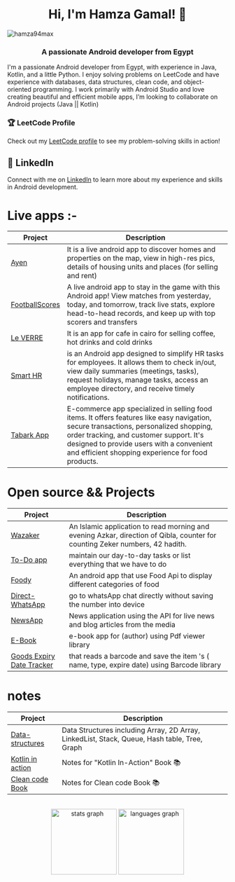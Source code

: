 
<h1 align="center">Hi, I'm Hamza Gamal! 👋</h1>

<p align="left"> <img src="https://komarev.com/ghpvc/?username=hamza94max&label=Profile%20views&color=0e75b6&style=flat" alt="hamza94max" /> </p>

###
<h3 align="center">A passionate Android developer from Egypt</h3>

<p align="left">I'm a passionate Android developer from Egypt, with experience in Java, Kotlin, and a little Python. I enjoy solving problems on LeetCode and have experience with databases, data structures, clean code, and object-oriented programming. I work primarily with Android Studio and love creating beautiful and efficient mobile apps, I’m looking to collaborate on Android projects (Java || Kotlin)</p>



<h3 align="left">🏆 LeetCode Profile</h3>

Check out my [LeetCode profile](https://leetcode.com/hamza94/) to see my problem-solving skills in action!



## 🔗 LinkedIn
Connect with me on [LinkedIn](https://www.linkedin.com/in/hamza-gamal-50ba21176/) to learn more about my experience and skills in Android development.
<br>

# Live apps :-
| Project        | Description |
| ---            | --- |
| [Ayen](https://github.com/hamza94max/Ayen) |It is a live android app to discover homes and properties on the map, view in high-res pics, details of housing units and places (for selling and rent) |
| [FootballScores](https://github.com/hamza94max/FootballScores) |A live android app to stay in the game with this Android app! View matches from yesterday, today, and tomorrow, track live stats, explore head-to-head records, and keep up with top scorers and transfers |
| [Le VERRE](https://play.google.com/store/apps/details?id=com.scheme.leverre&hl=en) |It is an app for cafe in cairo for selling coffee, hot drinks and cold drinks |
| [Smart HR](https://play.google.com/store/apps/details?id=com.scheme.leverrehr&hl=en) |is an Android app designed to simplify HR tasks for employees. It allows them to check in/out, view daily summaries (meetings, tasks), request holidays, manage tasks, access an employee directory, and receive timely notifications. |
| [Tabark App](https://play.google.com/store/apps/details?id=com.scheme.tabark&hl=en_US) |E-commerce app specialized in selling food items. It offers features like easy navigation, secure transactions, personalized shopping, order tracking, and customer support. It's designed to provide users with a convenient and efficient shopping experience for food products. |

# Open source && Projects
| Project        | Description |
| ---            | --- |
| [Wazaker](https://github.com/hamza94max/Wazaker) | An Islamic application to read morning and evening Azkar, direction of Qibla, counter for counting Zeker numbers, 42 hadith. |
| [To-Do app](https://github.com/hamza94max/To-Do-App) | maintain our day-to-day tasks or list everything that we have to do |
|[Foody](https://github.com/hamza94max/Foody)| An android app that use Food Api to display different categories of food|
|[Direct-WhatsApp](https://github.com/hamza94max/Direct-WhatsApp)| go to whatsApp chat directly without saving the number into device|
|[NewsApp](https://github.com/hamza94max/NewsApp)| News application using the API for live news and blog articles from the media|
|[E-Book](https://github.com/hamza94max/e-book-)| e-book app for (author) using Pdf viewer library|
|[Goods Expiry Date Tracker](https://github.com/hamza94max/BarCode)|  that reads a barcode and save the item 's ( name, type, expire date) using Barcode library|
  

# notes
| Project        | Description |
| ---            | --- |
| [Data-structures](https://github.com/hamza94max/Data-structures)  | Data Structures including Array, 2D Array, LinkedList, Stack, Queue, Hash table, Tree, Graph |
| [Kotlin in action ](https://github.com/hamza94max/Kotlin-In-Action-Book-) | Notes for "Kotlin In-Action" Book 📚
| [Clean code Book](https://github.com/hamza94max/Clean-Code-) | Notes for Clean code Book  📚



<br> 

<div align="center">
  <img src="https://github-readme-stats.vercel.app/api?hide_title=false&hide_rank=false&show_icons=true&include_all_commits=true&count_private=true&disable_animations=false&theme=dracula&locale=en&hide_border=false&username=hamza94max" height="150" alt="stats graph"  />
  <img src="https://github-readme-stats.vercel.app/api/top-langs?locale=en&hide_title=false&layout=compact&card_width=320&langs_count=5&theme=dracula&hide_border=false&username=hamza94max" height="150" alt="languages graph"  />
</div>

